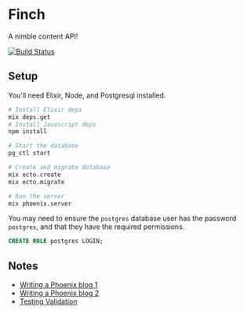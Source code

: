 Finch
=====

A nimble content API!

[![Build Status](https://travis-ci.org/lpil/finch.svg?branch=master)](https://travis-ci.org/lpil/finch)

## Setup

You'll need Elixir, Node, and Postgresql installed.

```sh
# Install Elixir deps
mix deps.get
# Install Javascript deps
npm install

# Start the database
pg_ctl start

# Create and migrate database
mix ecto.create
mix ecto.migrate

# Run the server
mix phoenix.server
```

You may need to ensure the `postgres` database user has the password
`postgres`, and that they have the required permissions.

```sql
CREATE ROLE postgres LOGIN;
```

## Notes

* [Writing a Phoenix blog 1][blog-1]
* [Writing a Phoenix blog 2][blog-2]
* [Testing Validation][testing-validations]

[testing-validations]: https://medium.com/@diamondgfx/testing-validations-in-elixir-and-ecto-677bd8a071a1
[blog-1]: https://medium.com/@diamondgfx/introduction-fe138ac6079d
[blog-2]: https://medium.com/@diamondgfx/writing-a-blog-engine-in-phoenix-part-2-authorization-814c06fa7c0
